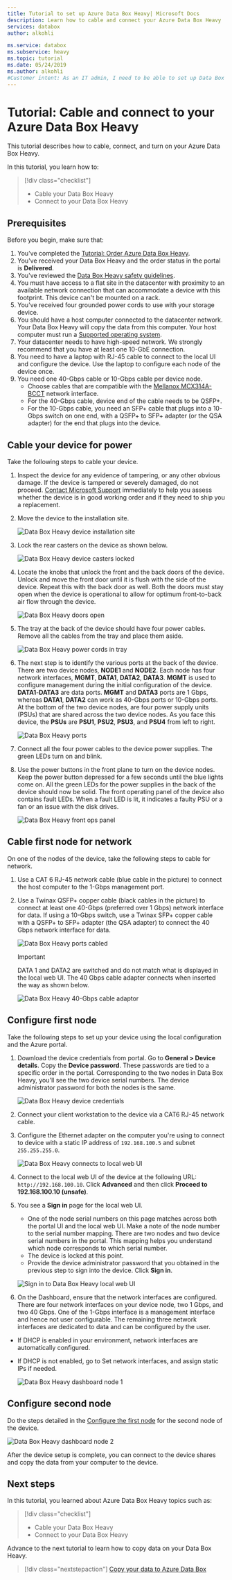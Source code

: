 ```yaml
---
title: Tutorial to set up Azure Data Box Heavy| Microsoft Docs
description: Learn how to cable and connect your Azure Data Box Heavy
services: databox
author: alkohli

ms.service: databox
ms.subservice: heavy
ms.topic: tutorial
ms.date: 05/24/2019
ms.author: alkohli
#Customer intent: As an IT admin, I need to be able to set up Data Box Heavy to upload on-premises data from my server onto Azure.
---
```

# Tutorial: Cable and connect to your Azure Data Box Heavy

This tutorial describes how to cable, connect, and turn on your Azure Data Box Heavy.

In this tutorial, you learn how to:

> [!div class="checklist"]
> * Cable your Data Box Heavy
> * Connect to your Data Box Heavy

## Prerequisites

Before you begin, make sure that:

1. You've completed the [Tutorial: Order Azure Data Box Heavy](data-box-heavy-deploy-ordered.md).
2. You've received your Data Box Heavy and the order status in the portal is **Delivered**.
3. You've reviewed the [Data Box Heavy safety guidelines](data-box-safety.md).
4. You must have access to a flat site in the datacenter with proximity to an available network connection that can accommodate a device with this footprint. This device can't be mounted on a rack.
5. You've received four grounded power cords to use with your storage device.
6. You should have a host computer connected to the datacenter network. Your Data Box Heavy will copy the data from this computer. Your host computer must run a [Supported operating system](data-box-heavy-system-requirements.md).
7. Your datacenter needs to have high-speed network. We strongly recommend that you have at least one 10-GbE connection. 
8. You need to have a laptop with RJ-45 cable to connect to the local UI and configure the device. Use the laptop to configure each node of the device once.
9. You need one 40-Gbps cable or 10-Gbps cable per device node.
    - Choose cables that are compatible with the [Mellanox MCX314A-BCCT](https://store.mellanox.com/products/mellanox-mcx314a-bcct-connectx-3-pro-en-network-interface-card-40-56gbe-dual-port-qsfp-pcie3-0-x8-8gt-s-rohs-r6.html) network interface.
    - For the 40-Gbps cable, device end of the cable needs to be QSFP+.
    - For the 10-Gbps cable, you need an SFP+ cable that plugs into a 10-Gbps switch on one end, with a QSFP+ to SFP+ adapter (or the QSA adapter) for the end that plugs into the device.

## Cable your device for power

Take the following steps to cable your device.

1. Inspect the device for any evidence of tampering, or any other obvious damage. If the device is tampered or severely damaged, do not proceed. [Contact Microsoft Support](data-box-disk-contact-microsoft-support.md) immediately to help you assess whether the device is in good working order and if they need to ship you a replacement.
2. Move the device to the installation site.

    ![Data Box Heavy device installation site](media/data-box-heavy-deploy-set-up/data-box-heavy-install-site.png)

3. Lock the rear casters on the device as shown below.

    ![Data Box Heavy device casters locked](media/data-box-heavy-deploy-set-up/data-box-heavy-casters-locked.png)

4. Locate the knobs that unlock the front and the back doors of the device. Unlock and move the front door until it is flush with the side of the device. Repeat this with the back door as well.
    Both the doors must stay open when the device is operational to allow for optimum front-to-back air flow through the device.

    ![Data Box Heavy doors open](media/data-box-heavy-deploy-set-up/data-box-heavy-doors-open.png)

5. The tray at the back of the device should have four power cables. Remove all the cables from the tray and place them aside.

    ![Data Box Heavy power cords in tray](media/data-box-heavy-deploy-set-up/data-box-heavy-power-cords-tray.png)

6. The next step is to identify the various ports at the back of the device. There are two device nodes, **NODE1** and **NODE2**. Each node has four network interfaces, **MGMT**, **DATA1**, **DATA2**, **DATA3**. **MGMT** is used to configure management during the initial configuration of the device. **DATA1**-**DATA3** are data ports. **MGMT** and **DATA3** ports are 1 Gbps, whereas **DATA1**, **DATA2** can work as 40-Gbps ports or 10-Gbps ports. At the bottom of the two device nodes, are four power supply units (PSUs) that are shared across the two device nodes. As you face this device, the **PSUs** are **PSU1**, **PSU2**, **PSU3**, and **PSU4** from left to right.

    ![Data Box Heavy ports](media/data-box-heavy-deploy-set-up/data-box-heavy-ports.png)

7. Connect all the four power cables to the device power supplies. The green LEDs turn on and blink.
8. Use the power buttons in the front plane to turn on the device nodes. Keep the power button depressed for a few seconds until the blue lights come on. All the green LEDs for the power supplies in the back of the device should now be solid. The front operating panel of the device also contains fault LEDs. When a fault LED is lit, it indicates a faulty PSU or a fan or an issue with the disk drives.  

    ![Data Box Heavy front ops panel](media/data-box-heavy-deploy-set-up/data-box-heavy-front-ops-panel.png)

## Cable first node for network

On one of the nodes of the device, take the following steps to cable for network.

1. Use a CAT 6 RJ-45 network cable (blue cable in the picture) to connect the host computer to the 1-Gbps management port.
2. Use a Twinax QSFP+ copper cable (black cables in the picture) to connect at least one 40-Gbps (preferred over 1 Gbps) network interface for data. If using a 10-Gbps switch, use a Twinax SFP+ copper cable with a QSFP+ to SFP+ adapter (the QSA adapter) to connect the 40 Gbps network interface for data.

    ![Data Box Heavy ports cabled](media/data-box-heavy-deploy-set-up/data-box-heavy-ports-cabled.png)

    > [!IMPORTANT]
    > DATA 1 and DATA2 are switched and do not match what is displayed in the local web UI.
    > The 40 Gbps cable adapter connects when inserted the way as shown below.

    ![Data Box Heavy 40-Gbps cable adaptor](media/data-box-heavy-deploy-set-up/data-box-heavy-cable-adaptor.png)

## Configure first node

Take the following steps to set up your device using the local configuration and the Azure portal.

1. Download the device credentials from portal. Go to **General > Device details**. Copy the **Device password**. These passwords are tied to a specific order in the portal. Corresponding to the two nodes in Data Box Heavy, you'll see the two device serial numbers. The device administrator password for both the nodes is the same.

    ![Data Box Heavy device credentials](media/data-box-heavy-deploy-set-up/data-box-heavy-device-credentials.png)

2. Connect your client workstation to the device via a CAT6 RJ-45 network cable.
3. Configure the Ethernet adapter on the computer you're using to connect to device with a static IP address of `192.168.100.5` and subnet `255.255.255.0`.

    ![Data Box Heavy connects to local web UI](media/data-box-heavy-deploy-set-up/data-box-heavy-connect-local-web-ui.png)

4. Connect to the local web UI of the device at the following URL: `http://192.168.100.10`. Click **Advanced** and then click **Proceed to 192.168.100.10 (unsafe)**.
5. You see a **Sign in** page for the local web UI.
    
    - One of the node serial numbers on this page matches across both the portal UI and the local web UI. Make a note of the node number to the serial number mapping. There are two nodes and two device serial numbers in the portal. This mapping helps you understand which node corresponds to which serial number.
    - The device is locked at this point.
    - Provide the device administrator password that you obtained in the previous step to sign into the device. Click **Sign in**.

    ![Sign in to Data Box Heavy local web UI](media/data-box-heavy-deploy-set-up/data-box-heavy-unlock-device.png)

5. On the Dashboard, ensure that the network interfaces are configured. There are four network interfaces on your device node, two 1 Gbps, and two 40 Gbps. One of the 1-Gbps interface is a management interface and hence not user configurable. The remaining three network interfaces are dedicated to data and can be configured by the user.

- If DHCP is enabled in your environment, network interfaces are automatically configured.
- If DHCP is not enabled, go to Set network interfaces, and assign static IPs if needed.

    ![Data Box Heavy dashboard node 1](media/data-box-heavy-deploy-set-up/data-box-heavy-dashboard-1.png)

## Configure second node

Do the steps detailed in the [Configure the first node](#configure-first-node) for the second node of the device.

![Data Box Heavy dashboard node 2](media/data-box-heavy-deploy-set-up/data-box-heavy-dashboard-2.png)

After the device setup is complete, you can connect to the device shares and copy the data from your computer to the device.

## Next steps

In this tutorial, you learned about Azure Data Box Heavy topics such as:

> [!div class="checklist"]
> * Cable your Data Box Heavy
> * Connect to your Data Box Heavy

Advance to the next tutorial to learn how to copy data on your Data Box Heavy.

> [!div class="nextstepaction"]
> [Copy your data to Azure Data Box](./data-box-heavy-deploy-copy-data.md)
